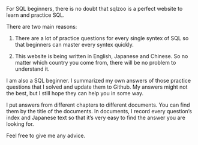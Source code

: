 For SQL beginners, there is no doubt that sqlzoo is a perfect website to learn and practice SQL.

There are two main reasons:
 1. There are a lot of practice questions for every single syntex of SQL so that beginners can master every syntex quickly.

 2. This website is being written in English, Japanese and Chinese. So no matter which country you come from, there will be no problem to understand it.


I am also a SQL beginner.
I summarized my own answers of those practice questions that I solved and update them to Github.
My answers might not the best,
but I still hope they can help you in some way.

I put answers from different chapters to different documents.
You can find them by the title of the documents.
In documents, I record every question’s index and Japanese text so that it’s very easy to find the answer you are looking for.

Feel free to give me any advice.
